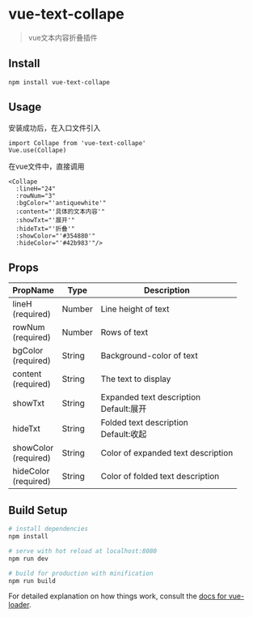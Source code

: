 # vue-text-collape

> vue文本内容折叠插件

## Install

```
npm install vue-text-collape
```


## Usage

安装成功后，在入口文件引入

```
import Collape from 'vue-text-collape'
Vue.use(Collape)
```



在vue文件中，直接调用

```
<Collape
  :lineH="24"
  :rowNum="3"
  :bgColor="'antiquewhite'"
  :content="'具体的文本内容'"
  :showTxt="'展开'"
  :hideTxt="'折叠'"
  :showColor="'#354880'"
  :hideColor="'#42b983'"/>
```


## Props


PropName | Type | Description 
---|---|---
lineH<br>(required) | Number | Line height of text
rowNum<br>(required) | Number | Rows of text
bgColor<br>(required) | String | Background-color of text
content<br>(required) | String | The text to display
showTxt | String | Expanded text description<br>Default:展开
hideTxt | String | Folded text description<br>Default:收起
showColor<br>(required) | String | Color of expanded text description
hideColor<br>(required) | String | Color of folded text description


## Build Setup

``` bash
# install dependencies
npm install

# serve with hot reload at localhost:8080
npm run dev

# build for production with minification
npm run build
```

For detailed explanation on how things work, consult the [docs for vue-loader](http://vuejs.github.io/vue-loader).
